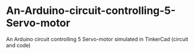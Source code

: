 # An-Arduino-circuit-controlling-5-Servo-motor
An Arduino circuit controlling 5 Servo-motor simulated in TinkerCad (circuit and code)
